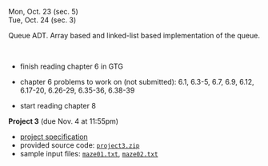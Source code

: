 
<div class="lecture2">

<div class="column_date">



Mon, Oct. 23 (sec. 5) <br>
Tue, Oct. 24 (sec. 3) 

</div>

<div class="column_materials">
<p markdown="block">


Queue ADT. Array based and linked-list based implementation of the queue.


<br>



</p>
</div>

<div class="column_assign">
<p markdown="block">

* finish reading chapter 6 in GTG

* chapter 6 problems to work on (not submitted): 6.1, 6.3-5, 6.7, 6.9, 6.12, 6.17-20,
6.26-29, 6.35-36, 6.38-39

* start reading chapter 8 


__Project 3__ (due Nov. 4 at 11:55pm)

- [project specification](hwk/project3.pdf)
- provided source code: [`project3.zip`](hwk/project3.zip) 
- sample input files: [`maze01.txt`](hwk/maze01.txt),  [`maze02.txt`](hwk/maze02.txt)




</p>
</div>
    
</div>
